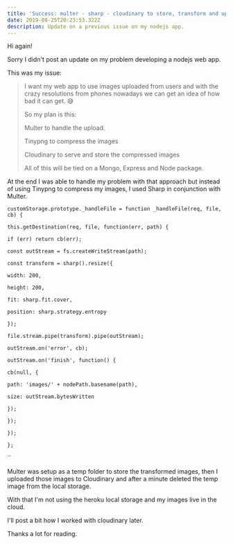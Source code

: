 ```yaml
---
title: 'Success: multer - sharp - cloudinary to store, transform and upload images.'
date: 2019-08-25T20:23:53.322Z
description: Update on a previous issue on my nodejs app.
---
```

Hi again!

Sorry I didn't post an update on my problem developing a nodejs web app.

This was my issue:

> I want my web app to use images uploaded from users and with the crazy resolutions from phones nowadays we can get an idea of how bad it can get. 😅
>
> So my plan is this:
>
> Multer to handle the upload.
>
> Tinypng to compress the images
>
> Cloudinary to serve and store the compressed images
>
> All of this will be tied on a Mongo, Express and Node package.

At the end I was able to handle my problem with that approach but instead of using Tinypng to compress my images, I used Sharp in conjunction with Multer. 

`customStorage.prototype._handleFile = function _handleFile(req, file, cb) {`

`this.getDestination(req, file, function(err, path) {`

`if (err) return cb(err);`

`const outStream = fs.createWriteStream(path);`

`const transform = sharp().resize({`

`width: 200,`

`height: 200,`

`fit: sharp.fit.cover,`

`position: sharp.strategy.entropy`

`});`

`file.stream.pipe(transform).pipe(outStream);`

`outStream.on('error', cb);`

`outStream.on('finish', function() {`

`cb(null, {`

`path: 'images/' + nodePath.basename(path),`

`size: outStream.bytesWritten`

`});`

`});`

`});`

`};`

``

Multer was setup as a temp folder to store the transformed images, then I uploaded those images to Cloudinary and after a minute deleted the temp image from the local storage.

With that I'm not using the heroku local storage and my images live in the cloud. 

I'll post a bit how I worked with cloudinary later.

Thanks a lot for reading.
